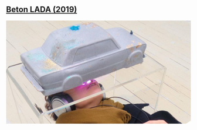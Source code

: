 ## [Beton LADA (2019)](/c/projects/Beton-Lada_2019)

<a href="/c/projects/Beton-Lada_2019">

![md.full](Beton-Lada_2019/2.jpg)

</a>